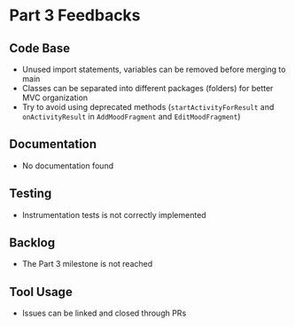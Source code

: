 ﻿# Part 3 Feedbacks

## Code Base

- Unused import statements, variables can be removed before merging to main
- Classes can be separated into different packages (folders) for better MVC organization
- Try to avoid using deprecated methods (`startActivityForResult` and `onActivityResult` in `AddMoodFragment` and `EditMoodFragment`)

## Documentation

- No documentation found

## Testing

- Instrumentation tests is not correctly implemented

## Backlog

- The Part 3 milestone is not reached

## Tool Usage

- Issues can be linked and closed through PRs
